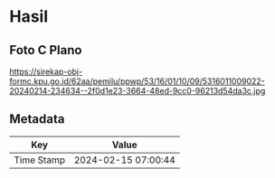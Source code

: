 # Hasil

## Foto C Plano

https://sirekap-obj-formc.kpu.go.id/62aa/pemilu/ppwp/53/16/01/10/09/5316011009022-20240214-234634--2f0d1e23-3664-48ed-9cc0-96213d54da3c.jpg


## Metadata

| Key        | Value               |
| ---------- | ------------------- |
| Time Stamp | 2024-02-15 07:00:44 |



